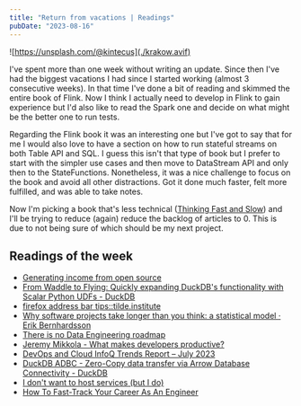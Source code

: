 ```yaml
---
title: "Return from vacations | Readings"
pubDate: "2023-08-16"
---
```


![https://unsplash.com/@kintecus](./krakow.avif)

I've spent more than one week without writing an update. Since then I've had the biggest vacations I had since I started working (almost 3 consecutive weeks). In that time I've done a bit of reading and skimmed the entire book of Flink. Now I think I actually need to develop in Flink to gain experience but I'd also like to read the Spark one and decide on what might be the better one to run tests.

Regarding the Flink book it was an interesting one but I've got to say that for me I would also love to have a section on how to run stateful streams on both Table API and SQL. I guess this isn't that type of book but I prefer to start with the simpler use cases and then move to DataStream API and only then to the StateFunctions. Nonetheless, it was a nice challenge to focus on the book and avoid all other distractions. Got it done much faster, felt more fulfilled, and was able to take notes.

Now I'm picking a book that's less technical ([Thinking Fast and Slow](https://openlibrary.org/works/OL15992072W/Thinking_fast_and_slow)) and I'll be trying to reduce (again) reduce the backlog of articles to 0. This is due to not being sure of which should be my next project.

## Readings of the week

- [Generating income from open source](https://vadimdemedes.com/posts/generating-income-from-open-source)
- [From Waddle to Flying: Quickly expanding DuckDB's functionality with Scalar Python UDFs - DuckDB](https://duckdb.org/2023/07/07/python-udf.html)
- [firefox address bar tips::tilde.institute](https://wiki.tilde.institute/w/firefox-address-bar-tips)
- [Why software projects take longer than you think: a statistical model · Erik Bernhardsson](https://erikbern.com/2019/04/15/why-software-projects-take-longer-than-you-think-a-statistical-model.html)
- [There is no Data Engineering roadmap](https://www.alasdairb.com/posts/there-is-no-data-engineering-roadmap/)
- [Jeremy Mikkola - What makes developers productive?](https://jeremymikkola.com/posts/developer_productivity.html)
- [DevOps and Cloud InfoQ Trends Report – July 2023](https://www.infoq.com/articles/cloud-devops-trends-2023/?utm_campaign=infoq_content&utm_source=infoq&utm_medium=feed&utm_term=global)
- [DuckDB ADBC - Zero-Copy data transfer via Arrow Database Connectivity - DuckDB](https://duckdb.org/2023/08/04/adbc.html)
- [I don't want to host services (but I do)](https://ergaster.org/posts/2023/08/09-i-dont-want-to-host-services-but-i-do/)
- [How To Fast-Track Your Career As An Engineer](https://seattledataguy.substack.com/p/how-to-fast-track-your-career-as)

